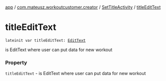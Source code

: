 [app](../../index.md) / [com.mateusz.workoutcustomer.creator](../index.md) / [SetTitleActivity](index.md) / [titleEditText](./title-edit-text.md)

# titleEditText

`lateinit var titleEditText: `[`EditText`](https://developer.android.com/reference/android/widget/EditText.html)

is EditText where user can put data for new workout

### Property

`titleEditText` - is EditText where user can put data for new workout